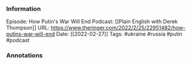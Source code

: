 ### Information

Episode: How Putin's War Will End
Podcast: [[Plain English with Derek Thompson]]
URL: https://www.theringer.com/2022/2/25/22951482/how-putins-war-will-end
Date: [[2022-02-27]]
Tags: #ukraine #russia #putin 
#podcast


### Annotations

